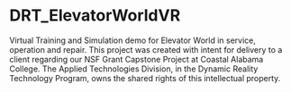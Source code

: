 # DRT_ElevatorWorldVR
Virtual Training and Simulation demo for Elevator World in service, operation and repair. This project was created with intent for delivery to a client regarding our NSF Grant Capstone Project at Coastal Alabama College. The Applied Technologies Division, in the Dynamic Reality Technology Program, owns the shared rights of this intellectual property. 
